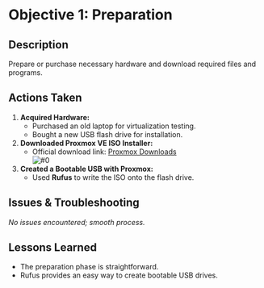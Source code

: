 # **Objective 1: Preparation**

## **Description**  
Prepare or purchase necessary hardware and download required files and programs.

## **Actions Taken**
1. **Acquired Hardware:**  
   - Purchased an old laptop for virtualization testing.  
   - Bought a new USB flash drive for installation.  
2. **Downloaded Proxmox VE ISO Installer:**  
   - Official download link: [Proxmox Downloads](https://www.proxmox.com/en/downloads)  
   ![#0](https://github.com/user-attachments/assets/ed018c28-bc52-4d85-8a0f-65b097dec455)  
3. **Created a Bootable USB with Proxmox:**  
   - Used **Rufus** to write the ISO onto the flash drive.  

## **Issues & Troubleshooting**  
*No issues encountered; smooth process.*  

## **Lessons Learned**  
- The preparation phase is straightforward.  
- Rufus provides an easy way to create bootable USB drives.  

